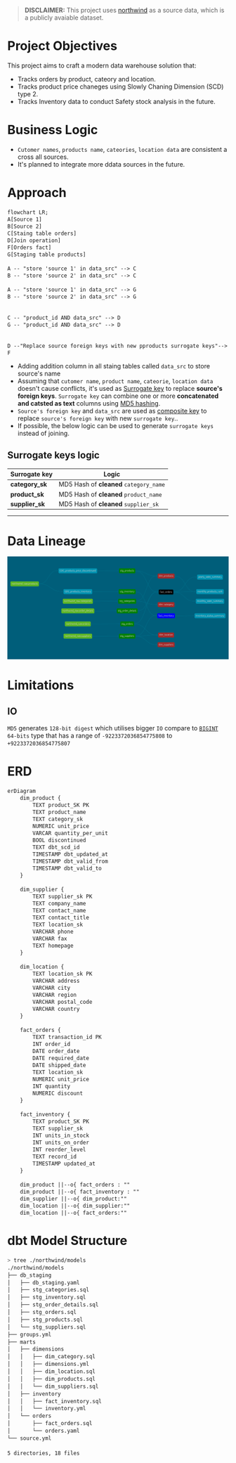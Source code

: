 > **DISCLAIMER:** This project uses [northwind](https://docs.yugabyte.com/preview/sample-data/northwind/) as a source data, which is a publicly avaiable dataset.  
# Project Objectives
This project aims to craft a modern data warehouse solution that:
- Tracks orders by product, cateory and location.  
- Tracks product price chaneges using Slowly Chaning Dimension (SCD) type 2.
- Tracks Inventory data to conduct Safety stock analysis in the future.
# Business Logic
- `Cutomer names`, `products name`, `cateories`, `location data` are consistent a cross all sources.
- It's planned to integrate more ddata sources in the future.
# Approach

``` mermaid
flowchart LR;
A[Source 1]
B[Source 2]
C[Staing table orders]
D[Join operation]
F[Orders fact]
G[Staging table products]

A -- "store 'source 1' in data_src" --> C
B -- "store 'source 2' in data_src" --> C

A -- "store 'source 1' in data_src" --> G
B -- "store 'source 2' in data_src" --> G


C -- "product_id AND data_src" --> D
G -- "product_id AND data_src" --> D


D --"Replace source foreign keys with new pproducts surrogate keys"--> F

```

- Adding addition column in all staing tables called `data_src` to store source's name
- Assuming that `cutomer name`, `product name`, `cateorie`, `location data` doesn't cause conflicts, it's used as [Surrogate key](https://en.wikipedia.org/wiki/Surrogate_key) to replace **source's foreign keys**. `Surrogate key` can combine one or more **concatenated and catsted as text** columns using [MD5 hashing](https://en.wikipedia.org/wiki/MD5).
- `Source's foreign key` and `data_src` are used as [composite key](https://en.wikipedia.org/wiki/Composite_key) to replace `source's foreign key` with new `surrogate key`..
- If possible, the below logic can be used to generate `surrogate keys` instead of joining. 
## Surrogate keys logic
| Surrogate key | Logic |
|---------------|-------|
| **category_sk** | MD5 Hash of **cleaned** `category_name`|
| **product_sk**  | MD5 Hash of **cleaned** `product_name`|
| **supplier_sk** | MD5 Hash of **cleaned** `supplier_sk`|

********
# Data Lineage
![DAG](./readme_assets/dbt-dag(3).png)
# Limitations
## IO
`MD5` generates `128-bit digest` which utilises bigger `IO` compare to [`BIGINT`](https://www.postgresql.org/docs/current/datatype-numeric.html) `64-bits` type that has a range of `-9223372036854775808` to `+9223372036854775807` 

# ERD
```mermaid
erDiagram
    dim_product {
        TEXT product_SK PK
        TEXT product_name
        TEXT category_sk
        NUMERIC unit_price
        VARCAR quantity_per_unit
        BOOL discontinued
        TEXT dbt_scd_id
        TIMESTAMP dbt_updated_at
        TIMESTAMP dbt_valid_from
        TIMESTAMP dbt_valid_to
    }

    dim_supplier {
        TEXT supplier_sk PK
        TEXT company_name
        TEXT contact_name
        TEXT contact_title
        TEXT location_sk
        VARCHAR phone
        VARCHAR fax
        TEXT homepage
    }

    dim_location {
        TEXT location_sk PK
        VARCHAR address
        VARCHAR city
        VARCHAR region
        VARCHAR postal_code
        VARCHAR country
    }

    fact_orders {
        TEXT transaction_id PK
        INT order_id
        DATE order_date
        DATE required_date
        DATE shipped_date
        TEXT location_sk
        NUMERIC unit_price
        INT quantity
        NUMERIC discount
    }

    fact_inventory {
        TEXT product_SK PK
        TEXT supplier_sk
        INT units_in_stock
        INT units_on_order
        INT reorder_level
        TEXT record_id
        TIMESTAMP updated_at
    }

    dim_product ||--o{ fact_orders : ""
    dim_product ||--o{ fact_inventory : ""
    dim_supplier ||--o{ dim_product:""
    dim_location ||--o{ dim_supplier:""
    dim_location ||--o{ fact_orders:""
```
# dbt Model Structure
``` bash
> tree ./northwind/models 
./northwind/models
├── db_staging
│   ├── db_staging.yaml
│   ├── stg_categories.sql
│   ├── stg_inventory.sql
│   ├── stg_order_details.sql
│   ├── stg_orders.sql
│   ├── stg_products.sql
│   └── stg_suppliers.sql
├── groups.yml
├── marts
│   ├── dimensions
│   │   ├── dim_category.sql
│   │   ├── dimensions.yml
│   │   ├── dim_location.sql
│   │   ├── dim_products.sql
│   │   └── dim_suppliers.sql
│   ├── inventory
│   │   ├── fact_inventory.sql
│   │   └── inventory.yml
│   └── orders
│       ├── fact_orders.sql
│       └── orders.yaml
└── source.yml

5 directories, 18 files
```